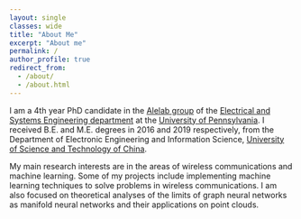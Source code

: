 ```yaml
---
layout: single
classes: wide
title: "About Me"
excerpt: "About me"
permalink: /
author_profile: true
redirect_from: 
  - /about/
  - /about.html
---
```



I am a 4th year PhD candidate in the [Alelab group](https://alelab.seas.upenn.edu/) of the [Electrical and Systems Engineering department](https://www.ese.upenn.edu/) at the [University of Pennsylvania](https://www.upenn.edu/). I received B.E. and M.E. degrees in 2016 and 2019 respectively, from the Department of Electronic Engineering and Information Science, [University of Science and Technology of China](https://en.ustc.edu.cn/). <br>

My main research interests are in the areas of wireless communications and machine learning. Some of my
projects include implementing machine learning techniques to solve problems in wireless communications. I am also focused on theoretical analyses of the limits of graph neural networks as manifold neural networks and their applications on point clouds.
